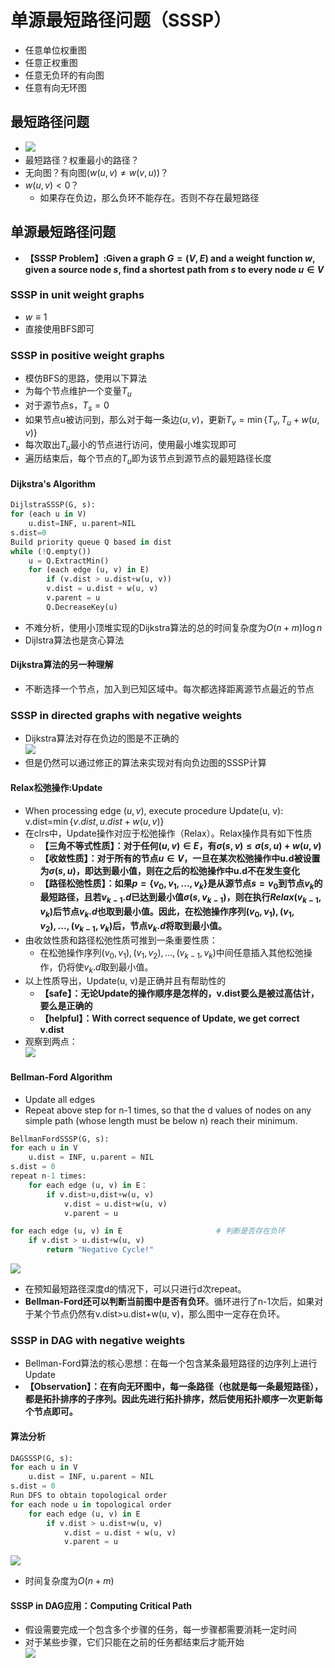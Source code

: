 # 单源最短路径问题（SSSP）
+ 任意单位权重图
+ 任意正权重图
+ 任意无负环的有向图
+ 任意有向无环图

## 最短路径问题
+ ![](img/2019-11-28-10-41-14.png)
+ 最短路径？权重最小的路径？
+ 无向图？有向图($w(u, v)\not =w(v, u)$)？
+ $w(u, v)<0$？
  + 如果存在负边，那么负环不能存在。否则不存在最短路径

## 单源最短路径问题
+ **【SSSP Problem】:Given a graph $G=(V, E)$ and a weight function $w$, given a source node $s$, find a shortest path from $s$ to every node $u\in V$**

### SSSP in unit weight graphs
+ $w\equiv 1$
+ 直接使用BFS即可

### SSSP in positive weight graphs
+ 模仿BFS的思路，使用以下算法
+ 为每个节点维护一个变量$T_u$
+ 对于源节点s，$T_s=0$
+ 如果节点u被访问到，那么对于每一条边$(u, v)$，更新$T_v=\min\{T_v, T_u+w(u, v)\}$
+ 每次取出$T_u$最小的节点进行访问，使用最小堆实现即可
+ 遍历结束后，每个节点的$T_u$即为该节点到源节点的最短路径长度

#### Dijkstra's Algorithm
```python
DijlstraSSSP(G, s):
for (each u in V)
    u.dist=INF, u.parent=NIL
s.dist=0
Build priority queue Q based in dist
while (!Q.empty())
    u = Q.ExtractMin()
    for (each edge (u, v) in E)
        if (v.dist > u.dist+w(u, v))
        v.dist = u.dist + w(u, v)
        v.parent = u
        Q.DecreaseKey(u)
```
+ 不难分析，使用小顶堆实现的Dijkstra算法的总的时间复杂度为$O(n+m)\log n$
+ Dijlstra算法也是贪心算法

#### Dijkstra算法的另一种理解
+ 不断选择一个节点，加入到已知区域中。每次都选择距离源节点最近的节点

### SSSP in directed graphs with negative weights
+ Dijkstra算法对存在负边的图是不正确的  
  ![](img/2019-11-28-10-43-21.png)
+ 但是仍然可以通过修正的算法来实现对有向负边图的SSSP计算
#### Relax松弛操作:Update
+ When processing edge $(u, v)$, execute procedure Update(u, v): v.dist=$\min\{v.dist, u.dist+w(u, v)\}$
+ 在clrs中，Update操作对应于松弛操作（Relax）。Relax操作具有如下性质
  + **【三角不等式性质】：对于任何$(u, v)\in E$，有$\sigma(s, v)\leq \sigma(s, u)+w(u, v)$**
  + **【收敛性质】：对于所有的节点$u\in V$，一旦在某次松弛操作中u.d被设置为$\sigma(s, u)$，即达到最小值，则在之后的松弛操作中u.d不在发生变化**
  + **【路径松弛性质】：如果$p=\{v_0, v_1, ..., v_k\}$是从源节点$s=v_0$到节点$v_k$的最短路径，且若$v_{k-1}.d$已达到最小值$\sigma(s, v_{k-1})$，则在执行$Relax(v_{k-1}, v_k)$后节点$v_k.d$也取到最小值。因此，在松弛操作序列$(v_0, v_1), (v_1, v_2), ...,(v_{k-1}, v_k)$后，节点$v_k.d$将取到最小值。**
+ 由收敛性质和路径松弛性质可推到一条重要性质：
  + 在松弛操作序列$(v_0, v_1), (v_1, v_2), ...,(v_{k-1}, v_k)$中间任意插入其他松弛操作，仍将使$v_k.d$取到最小值。
+ 以上性质导出，Update(u, v)是正确并且有帮助性的
  + **【safe】：无论Update的操作顺序是怎样的，v.dist要么是被过高估计，要么是正确的**
  + **【helpful】：With correct sequence of Update, we get correct v.dist**
+ 观察到两点：  
  ![](img/2019-11-28-02-31-03.png)

#### Bellman-Ford Algorithm
+ Update all edges
+ Repeat above step for n-1 times, so that the d values of nodes on any simple path (whose length must be below n) reach their minimum.
```python
BellmanFordSSSP(G, s):
for each u in V
    u.dist = INF, u.parent = NIL
s.dist = 0
repeat n-1 times:
    for each edge (u, v) in E：
        if v.dist>u,dist+w(u, v)
            v.dist = u.dist+w(u, v)
            v.parent = u

for each edge (u, v) in E                     # 判断是否存在负环
    if v.dist > u.dist+w(u, v)
        return "Negative Cycle!"
```
![](img/2019-11-28-02-54-47.png)
+ 在预知最短路径深度d的情况下，可以只进行d次repeat。
+ **Bellman-Ford还可以判断当前图中是否有负环**。循环进行了n-1次后，如果对于某个节点仍然有v.dist>u.dist+w(u, v)，那么图中一定存在负环。

### SSSP in DAG with negative weights
+ Bellman-Ford算法的核心思想：在每一个包含某条最短路径的边序列上进行Update
+ **【Observation】：在有向无环图中，每一条路径（也就是每一条最短路径），都是拓扑排序的子序列。因此先进行拓扑排序，然后使用拓扑顺序一次更新每个节点即可。**

#### 算法分析
```python
DAGSSSP(G, s):
for each u in V
    u.dist = INF, u.parent = NIL
s.dist = 0
Run DFS to obtain topological order
for each node u in topological order
    for each edge (u, v) in E
        if v.dist > u.dist+w(u, v)
            v.dist = u.dist + w(u, v)
            v.parent = u
```
![](img/2019-11-28-02-54-22.png)
+ 时间复杂度为$O(n+m)$

#### SSSP in DAG应用：Computing Critical Path
+ 假设需要完成一个包含多个步骤的任务，每一步骤都需要消耗一定时间
+ 对于某些步骤，它们只能在之前的任务都结束后才能开始  
![](img/2019-11-28-03-01-03.png)

